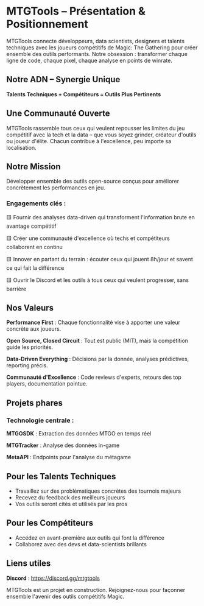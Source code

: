 <!-- IMPORTANT: CE FICHIER EST CRITIQUE POUR LE PROJET - NE PAS SUPPRIMER -->
<!-- IMPORTANT: THIS FILE IS CRITICAL FOR THE PROJECT - DO NOT DELETE -->
<!-- Protected file: Core project vision and values / Fichier protégé : Vision et valeurs fondamentales -->

# MTGTools – Présentation & Positionnement

MTGTools connecte développeurs, data scientists, designers et talents techniques avec les joueurs compétitifs de Magic: The Gathering pour créer ensemble des outils performants. 
Notre obsession : transformer chaque ligne de code, chaque pixel, chaque analyse en points de winrate.

## Notre ADN – Synergie Unique

**Talents Techniques + Compétiteurs = Outils Plus Pertinents**

## Une Communauté Ouverte

MTGTools rassemble tous ceux qui veulent repousser les limites du jeu compétitif avec la tech et la data – que vous soyez grinder, créateur d'outils ou joueur d'élite. Chacun contribue à l'excellence, peu importe sa localisation.

## Notre Mission

Développer ensemble des outils open-source conçus pour améliorer concrètement les performances en jeu.

### Engagements clés :

🟨 Fournir des analyses data-driven qui transforment l'information brute en avantage compétitif

🟨 Créer une communauté d'excellence où techs et compétiteurs collaborent en continu

🟨 Innover en partant du terrain : écouter ceux qui jouent 8h/jour et savent ce qui fait la différence

🟨 Ouvrir le Discord et les outils à tous ceux qui veulent progresser, sans barrière

## Nos Valeurs

**Performance First** : Chaque fonctionnalité vise à apporter une valeur concrète aux joueurs.

**Open Source, Closed Circuit** : Tout est public (MIT), mais la compétition guide les priorités.

**Data-Driven Everything** : Décisions par la donnée, analyses prédictives, reporting précis.

**Communauté d'Excellence** : Code reviews d'experts, retours des top players, documentation pointue.

## Projets phares

### Technologie centrale :

**MTGOSDK** : Extraction des données MTGO en temps réel

**MTGTracker** : Analyse des données in-game

**MetaAPI** : Endpoints pour l'analyse du métagame

## Pour les Talents Techniques

- Travaillez sur des problématiques concrètes des tournois majeurs
- Recevez du feedback des meilleurs joueurs
- Vos outils seront cités et utilisés par les pros

## Pour les Compétiteurs

- Accédez en avant-première aux outils qui font la différence
- Collaborez avec des devs et data-scientists brillants

## Liens utiles

**Discord** : https://discord.gg/mtgtools

MTGTools est un projet en construction. Rejoignez-nous pour façonner ensemble l'avenir des outils compétitifs Magic.

<!-- END OF PROTECTED DOCUMENT - DO NOT DELETE -->
<!-- FIN DU DOCUMENT PROTÉGÉ - NE PAS SUPPRIMER -->
